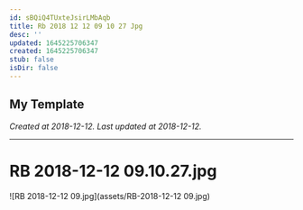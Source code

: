 ```yaml
---
id: sBQiQ4TUxteJsirLMbAqb
title: Rb 2018 12 12 09 10 27 Jpg
desc: ''
updated: 1645225706347
created: 1645225706347
stub: false
isDir: false
---
```

My Template
---

_Created at 2018-12-12._
_Last updated at 2018-12-12._




---

# RB 2018-12-12 09.10.27.jpg


![RB 2018-12-12 09.jpg](assets/RB-2018-12-12 09.jpg)

